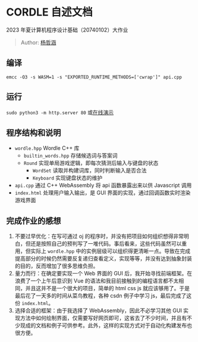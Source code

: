 # CORDLE 自述文档

2023 年夏计算机程序设计基础（20740102）大作业

> Author: [杨哲涵](https://git.tsinghua.edu.cn/yangzheh22)

## 编译

`emcc -O3 -s WASM=1 -s "EXPORTED_RUNTIME_METHODS=['cwrap']" api.cpp`

## 运行

`sudo python3 -m http.server 80` 或[在线演示](http://124.220.222.223/cordle)

## 程序结构和说明

- `wordle.hpp` Wordle C++ 库
  - `builtin_words.hpp` 存储候选词与答案词
  - `Round` 实现单局游戏逻辑，即每次猜测后输入与键盘的状态
    - `WordSet` 读取并构建词库，同时判断输入是否合法
    - `Keyboard` 实现键盘状态的维护
- `api.cpp` 通过 C++ WebAssembly 将 api 函数暴露出来以供 Javascript 调用
- `index.html` 处理用户输入输出，是 GUI 界面的实现，通过回调函数实时渲染游戏界面

## 完成作业的感想

1. 不要过早优化：在写可通过 oj 的程序时，并没有把项目如何组织想得非常明白，但还是按照自己的预判写了一堆代码。事后看来，这些代码虽然可以重用，但实际上 `wordle.hpp` 中的实例层级可以组织得更清晰一点。导致在完成提高部分的时候仍然需要反复递归查看定义，实现等等，并没有达到抽象封装的目的，反而增加了很多思维负担。
2. 量力而行：在确定要实现一个 Web 界面的 GUI 后，我开始寻找前端框架。在浪费了一个上午后意识到 Vue 的语法和我目前接触到的编程语言都不太相同，并且这并不是一个很大的项目，简单的 html css js 就应该够用了。于是最后花了一天多的时间从菜鸟教程，各种 csdn 例子中学习 js，最后完成了这份 `index.html`。
3. 选择合适的框架：由于我选择了 WebAssembly，因此不必学习其他 GUI 实现方法中如何绘制界面，仅需要写好网页即可，这省去了不少时间，并且有不少现成的文档和例子可供参考。此外，这样的实现方式对于自动化构建发布也很方便。
